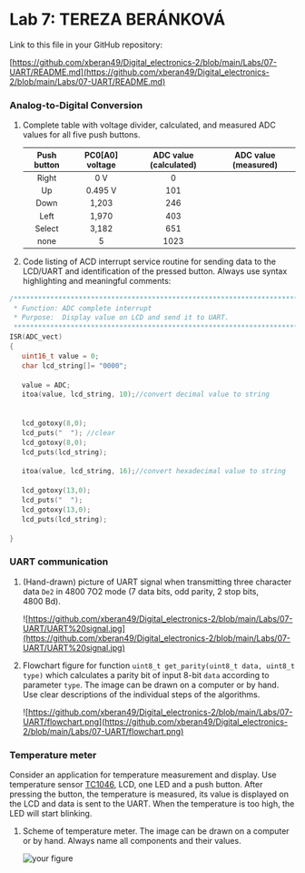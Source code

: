 # Lab 7: TEREZA BERÁNKOVÁ

Link to this file in your GitHub repository:

[https://github.com/xberan49/Digital_electronics-2/blob/main/Labs/07-UART/README.md](https://github.com/xberan49/Digital_electronics-2/blob/main/Labs/07-UART/README.md)


### Analog-to-Digital Conversion

1. Complete table with voltage divider, calculated, and measured ADC values for all five push buttons.

   | **Push button** | **PC0[A0] voltage** | **ADC value (calculated)** | **ADC value (measured)** |
   | :-: | :-: | :-: | :-: |
   | Right  | 0&nbsp;V | 0   |  |
   | Up     | 0.495&nbsp;V | 101 |  |
   | Down   |  1,203 | 246 |  |
   | Left   | 1,970 | 403 |  |
   | Select | 3,182 | 651 |  |
   | none   | 5 | 1023 |  |

2. Code listing of ACD interrupt service routine for sending data to the LCD/UART and identification of the pressed button. Always use syntax highlighting and meaningful comments:

```c
/**********************************************************************
 * Function: ADC complete interrupt
 * Purpose:  Display value on LCD and send it to UART.
 **********************************************************************/
ISR(ADC_vect)
{
   uint16_t value = 0;
   char lcd_string[]= "0000";
   
   value = ADC;
   itoa(value, lcd_string, 10);//convert decimal value to string
   
   
   lcd_gotoxy(8,0);
   lcd_puts("  "); //clear
   lcd_gotoxy(8,0);
   lcd_puts(lcd_string);
   
   itoa(value, lcd_string, 16);//convert hexadecimal value to string
   
   lcd_gotoxy(13,0);
   lcd_puts("  ");
   lcd_gotoxy(13,0);
   lcd_puts(lcd_string);

}
```


### UART communication

1. (Hand-drawn) picture of UART signal when transmitting three character data `De2` in 4800 7O2 mode (7 data bits, odd parity, 2 stop bits, 4800&nbsp;Bd).

   ![https://github.com/xberan49/Digital_electronics-2/blob/main/Labs/07-UART/UART%20signal.jpg](https://github.com/xberan49/Digital_electronics-2/blob/main/Labs/07-UART/UART%20signal.jpg)

2. Flowchart figure for function `uint8_t get_parity(uint8_t data, uint8_t type)` which calculates a parity bit of input 8-bit `data` according to parameter `type`. The image can be drawn on a computer or by hand. Use clear descriptions of the individual steps of the algorithms.

   ![https://github.com/xberan49/Digital_electronics-2/blob/main/Labs/07-UART/flowchart.png](https://github.com/xberan49/Digital_electronics-2/blob/main/Labs/07-UART/flowchart.png)


### Temperature meter

Consider an application for temperature measurement and display. Use temperature sensor [TC1046](http://ww1.microchip.com/downloads/en/DeviceDoc/21496C.pdf), LCD, one LED and a push button. After pressing the button, the temperature is measured, its value is displayed on the LCD and data is sent to the UART. When the temperature is too high, the LED will start blinking.

1. Scheme of temperature meter. The image can be drawn on a computer or by hand. Always name all components and their values.

   ![your figure]()
